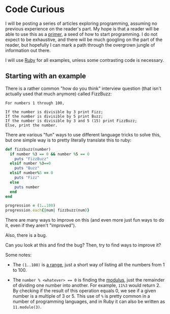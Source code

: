# Code Curious

I will be posting a series of articles exploring programming, assuming no previous experience on the reader's part. My hope is that a reader will be able to use this as a [primer](http://en.wikipedia.org/wiki/Primer_(textbook)), a seed of how to start programming. I do not expect to be exhaustive, and there will be much googling on the part of the reader, but hopefully I can mark a path through the overgrown jungle of information out there.

I will use [Ruby](http://en.wikipedia.org/wiki/Ruby_(programming_language)) for all examples, unless some contrasting code is necessary.

## Starting with an example

There is a rather common "how do you think" interview question (that isn't actually used that much anymore) called FizzBuzz:

```text
For numbers 1 through 100,

If the number is divisible by 3 print Fizz;
If the number is divisible by 5 print Buzz;
If the number is divisible by 3 and 5 (15) print FizzBuzz;
Else, print the number.
```

There are various "fun" ways to use different language tricks to solve this, but one simple way is to pretty literally translate this to ruby:


```ruby
def fizzbuzz(number)
  if number %3 == 0 && number %5 == 0
    puts "FizzBuzz"
  elsif number %3==0
    puts "Buzz"
  elsif number%5 == 0
    puts "Fizz"
  else
    puts number
  end
end

progression = (1..100)
progression.each{|num| fizzbuzz(num)}
```

There are many ways to improve on this (and even more just fun ways to do it, even if they aren't "improved").

Also, there is a bug.

Can you look at this and find the bug?  Then, try to find ways to improve it?

Some notes:

- The `(1..100)` is [a range](http://ruby-doc.org/core-2.1.5/Range.html), just a short way of listing all the numbers from 1 to 100.

- The `number % <whatever> == 0` is finding the [modulus](http://en.wikipedia.org/wiki/Modulo_operation), just the remainder of dividing one number into another. For example, `11%3` would return 2. By checking if the result of this operation equals 0, we see if a given number is a multiple of 3 or 5. This use of `%` is pretty common in a number of programming languages, and in Ruby it can also be written as `11.modulo(3)`.
